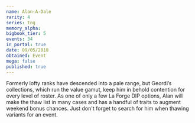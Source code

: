 ```yaml
---
name: Alan-A-Dale
rarity: 4
series: tng
memory_alpha:
bigbook_tier: 5
events: 34
in_portal: true
date: 09/05/2018
obtained: Event
mega: false
published: true
---
```


Formerly lofty ranks have descended into a pale range, but Geordi’s collections, which run the value gamut, keep him in behold contention for every level of roster. As one of only a few La Forge DIP options, Alan will make the thaw list in many cases and has a handful of traits to augment weekend bonus chances. Just don't forget to search for him when thawing variants for an event.
